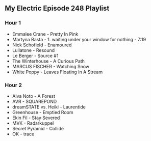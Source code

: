 ## My Electric Episode 248 Playlist

### Hour 1

* Emmalee Crane - Pretty In Pink
* Martyna Basta - 1. waiting under your window for nothing - 7:19
* Nick Schofield - Enamoured
* Lullatone - Resound
* Le Berger - Source #1
* The Winterhouse - A Curious Path
* MARCUS FISCHER - Watching Snow
* White Poppy - Leaves Floating In A Stream

### Hour 2

* Alva Noto - A Forest
* AVR - SQUAREPOND
* dreamSTATE vs. Heiki - Laurentide
* Greenhouse - Emptied Room
* Ekin Fil - Stay Severed
* MVK - Radarkuppel
* Secret Pyramid - Collide
* OK - trace
